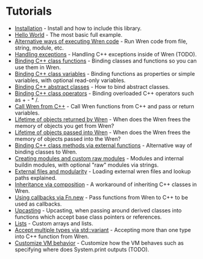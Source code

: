 # Tutorials

* [Installation](tutorial_installation.md) - Install and how to include this library.
* [Hello World](tutorial_hello_world.md) - The most basic full example.
* [Alternative ways of executing Wren code](tutorial_executing_code.md) - Run Wren code from file, string, module, etc.
* [Handling exceptions](tutorial_exceptions.md) - Handling C++ exceptions inside of Wren (TODO).
* [Binding C++ class functions](tutorial_binding.md) - Binding classes and functions so you can use them in Wren.
* [Binding C++ class variables](tutorial_variables.md) - Binding functions as properties or simple variables, with optional read-only variables.
* [Binding C++ abstract classes](tutorial_abstract.md) - How to bind abstract classes.
* [Binding C++ class operators](tutorial_operators.md) - Binding overloaded C++ operators such as + - * /.
* [Call Wren from C++](tutorial_call_wren.md) - Call Wren functions from C++ and pass or return variables.
* [Lifetime of objects returned by Wren](tutorial_lifetime.md) - When does the Wren frees the memory of objects you get from Wren?
* [Lifetime of objects passed into Wren](tutorial_lifetime_cpp.md) - When does the Wren frees the memory of objects passed into the Wren?
* [Binding C++ class methods via external functions](tutorial_ext_functions.md) - Alternative way of binding classes to Wren.
* [Creating modules and custom raw modules](tutorial_buildin.md) - Modules and internal buildin modules, with optional "raw" modules via strings.
* [External files and modularity](tutorial_modules.md) - Loading external wren files and lookup paths explained.
* [Inheritance via composition](tutorial_inheritance.md) - A workaround of inheriting C++ classes in Wren.
* [Using callbacks via Fn.new](tutorial_callbacks_fn.md) - Pass functions from Wren to C++ to be used as callbacks.
* [Upcasting](tutorial_upcasting.md) - Upcasting, when passing around derived classes into functions which accept base class pointers or references.
* [Lists](tutorial_lists.md) - Custom arrays and lists.
* [Accept multiple types via std::variant](tutorial_variant.md) - Accepting more than one type into C++ function from Wren.
* [Customize VM behavior](tutorial_customize.md) - Customize how the VM behaves such as specifying where does System.print outputs (TODO).
